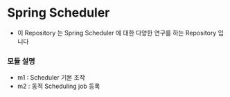 # Spring Scheduler

- 이 Repository 는 Spring Scheduler 에 대한 다양한 연구를 하는 Repository 입니다

### 모듈 설명

- m1 : Scheduler 기본 조작
- m2 : 동적 Scheduling job 등록